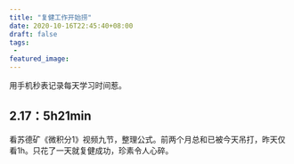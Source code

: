 ```yaml
---
title: "复健工作开始捞"
date: 2020-10-16T22:45:40+08:00
draft: false
tags:
 - 
featured_image:
---
```

用手机秒表记录每天学习时间惹。
## 2.17：5h21min
看苏德矿《微积分1》视频九节，整理公式。前两个月总和已被今天吊打，昨天仅看1h。只花了一天就复健成功，珍素令人心碎。
